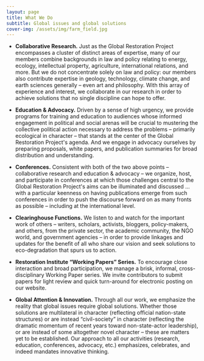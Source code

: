 ```yaml
---
layout: page
title: What We Do
subtitle: Global issues and global solutions
cover-img: /assets/img/farm_field.jpg
---
```

* **Collaborative Research.**  Just as the Global Restoration Project encompasses a cluster of distinct areas of expertise, many of our members combine backgrounds in law and policy relating to energy, ecology, intellectual property, agriculture, international relations, and more.  But we do not concentrate solely on law and policy:  our members also contribute expertise in geology, technology, climate change, and earth sciences generally – even art and philosophy.  With this array of experience and interest, we collaborate in our research in order to achieve solutions that no single discipline can hope to offer.

* **Education & Advocacy.**  Driven by a sense of high urgency, we provide programs for training and education to audiences whose informed engagement in political and social arenas will be crucial to mustering the collective political action necessary to address the problems – primarily ecological in character – that stands at the center of the Global Restoration Project's agenda.  And we engage in advocacy ourselves by preparing proposals, white papers, and publication summaries for broad distribution and understanding.

* **Conferences.**  Consistent with both of the two above points – collaborative research and education & advocacy – we organize, host, and participate in conferences at which those challenges central to the Global Restoration Project's aims can be illuminated and discussed ... with a particular keenness on having publications emerge from such conferences in order to push the discourse forward on as many fronts as possible – including at the international level.

* **Clearinghouse Functions.**  We listen to and watch for the important work of others – writers, scholars, activists, bloggers, policy-makers, and others, from the private sector, the academic community, the NGO world, and government agencies – in order to provide linkages and updates for the benefit of all who share our vision and seek solutions to eco-degradation that spurs us to action.

* **Restoration Institute “Working Papers” Series.**  To encourage close interaction and broad participation, we manage a brisk, informal, cross-disciplinary Working Paper series.  We invite contributors to submit papers for light review and quick turn-around for electronic posting on our website.  

* **Global Attention & Innovation.**  Through all our work, we emphasize the reality that global issues require global solutions.  Whether those solutions are multilateral in character (reflecting official nation-state structures) or are instead “civil-society” in character (reflecting the dramatic momentum of recent years toward non-state-actor leadership), or are instead of some altogether novel character – these are matters yet to be established.  Our approach to all our activities (research, education, conferences, advocacy, etc.) emphasizes, celebrates, and indeed mandates innovative thinking.
